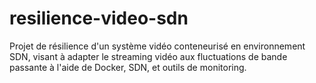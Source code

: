 # resilience-video-sdn
Projet de résilience d'un système vidéo conteneurisé en environnement SDN, visant à adapter le streaming vidéo aux fluctuations de bande passante à l'aide de Docker, SDN, et outils de monitoring.
